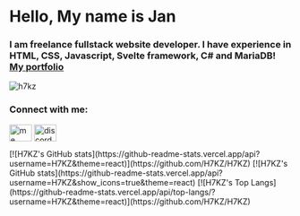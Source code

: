 <h1 align="left">Hello, My name is Jan</h1>
<h3 align="left">I am freelance fullstack website developer. I have experience in HTML, CSS, Javascript, Svelte framework, C# and MariaDB! <a href="https://kominek.pages.dev/">My portfolio</a></h3>

<p align="left"> <img src="https://komarev.com/ghpvc/?username=h7kz&label=Profile%20views&color=0e75b6&style=flat" alt="h7kz" /> </p>

<h3 align="left" padding=0>Connect with me:</h3>
<p align="left">
<a href="https://www.linkedin.com/in/jan-kom%C3%ADnek-36b4b7209/" target="blank"><img align="center" src="https://raw.githubusercontent.com/rahuldkjain/github-profile-readme-generator/master/src/images/icons/Social/linked-in-alt.svg" alt="me" height="30" width="40" /></a>
<a href="https://discord.gg/https://discord.gg/xdjgTDgRfd" target="blank"><img align="center" src="https://raw.githubusercontent.com/rahuldkjain/github-profile-readme-generator/master/src/images/icons/Social/discord.svg" alt="discord" height="30" width="40" /></a>
</p>
[![H7KZ's GitHub stats](https://github-readme-stats.vercel.app/api?username=H7KZ&theme=react)](https://github.com/H7KZ/H7KZ)
[![H7KZ's GitHub stats](https://github-readme-stats.vercel.app/api?username=H7KZ&show_icons=true&theme=react) [![H7KZ's Top Langs](https://github-readme-stats.vercel.app/api/top-langs/?username=H7KZ&theme=react)](https://github.com/H7KZ/H7KZ)

